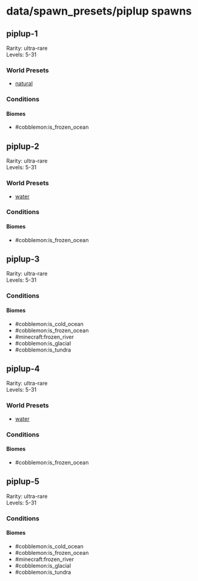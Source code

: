 # data/spawn_presets/piplup spawns  
  
## piplup-1  
Rarity: ultra-rare  
Levels: 5-31  
  
### World Presets  
* [natural](/data/world_presets/natural.md)  
  
### Conditions  
  
#### Biomes  
  * #cobblemon:is_frozen_ocean
  
  
## piplup-2  
Rarity: ultra-rare  
Levels: 5-31  
  
### World Presets  
* [water](/data/world_presets/water.md)  
  
### Conditions  
  
#### Biomes  
  * #cobblemon:is_frozen_ocean
  
  
## piplup-3  
Rarity: ultra-rare  
Levels: 5-31  
  
### Conditions  
  
#### Biomes  
  * #cobblemon:is_cold_ocean
  * #cobblemon:is_frozen_ocean
  * #minecraft:frozen_river
  * #cobblemon:is_glacial
  * #cobblemon:is_tundra
  
  
## piplup-4  
Rarity: ultra-rare  
Levels: 5-31  
  
### World Presets  
* [water](/data/world_presets/water.md)  
  
### Conditions  
  
#### Biomes  
  * #cobblemon:is_frozen_ocean
  
  
## piplup-5  
Rarity: ultra-rare  
Levels: 5-31  
  
### Conditions  
  
#### Biomes  
  * #cobblemon:is_cold_ocean
  * #cobblemon:is_frozen_ocean
  * #minecraft:frozen_river
  * #cobblemon:is_glacial
  * #cobblemon:is_tundra
  

